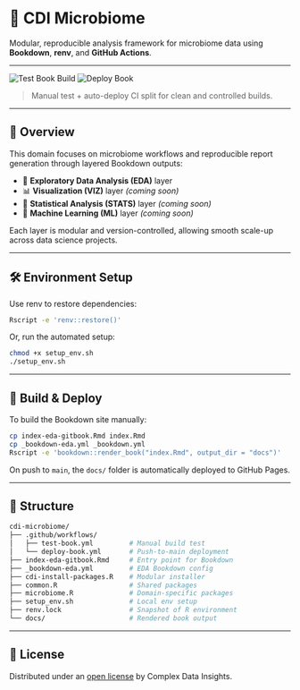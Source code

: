 # 🦠 CDI Microbiome

Modular, reproducible analysis framework for microbiome data using **Bookdown**, **renv**, and **GitHub Actions**.

---

![Test Book Build](https://github.com/datainsights/cdi-microbiome/actions/workflows/test-book.yml/badge.svg)
![Deploy Book](https://github.com/datainsights/cdi-microbiome/actions/workflows/deploy-book.yml/badge.svg)

> Manual test + auto-deploy CI split for clean and controlled builds.

---

## 📘 Overview

This domain focuses on microbiome workflows and reproducible report generation through layered Bookdown outputs:

- 🧪 **Exploratory Data Analysis (EDA)** layer
- 📊 **Visualization (VIZ)** layer *(coming soon)*
- 📐 **Statistical Analysis (STATS)** layer *(coming soon)*
- 🧠 **Machine Learning (ML)** layer *(coming soon)*

Each layer is modular and version-controlled, allowing smooth scale-up across data science projects.

---

## 🛠️ Environment Setup

Use renv to restore dependencies:

```bash
Rscript -e 'renv::restore()'
```

Or, run the automated setup:

```bash
chmod +x setup_env.sh
./setup_env.sh
```

---

## 🚀 Build & Deploy

To build the Bookdown site manually:

```bash
cp index-eda-gitbook.Rmd index.Rmd
cp _bookdown-eda.yml _bookdown.yml
Rscript -e 'bookdown::render_book("index.Rmd", output_dir = "docs")'
```

On push to `main`, the `docs/` folder is automatically deployed to GitHub Pages.

---

## 📁 Structure

```bash
cdi-microbiome/
├── .github/workflows/
│   ├── test-book.yml         # Manual build test
│   └── deploy-book.yml       # Push-to-main deployment
├── index-eda-gitbook.Rmd     # Entry point for Bookdown
├── _bookdown-eda.yml         # EDA Bookdown config
├── cdi-install-packages.R    # Modular installer
├── common.R                  # Shared packages
├── microbiome.R              # Domain-specific packages
├── setup_env.sh              # Local env setup
├── renv.lock                 # Snapshot of R environment
└── docs/                     # Rendered book output
```

---

## 🔐 License

Distributed under an [open license](https://complexdatainsights.com/licenses/licensing.html) by Complex Data Insights.
